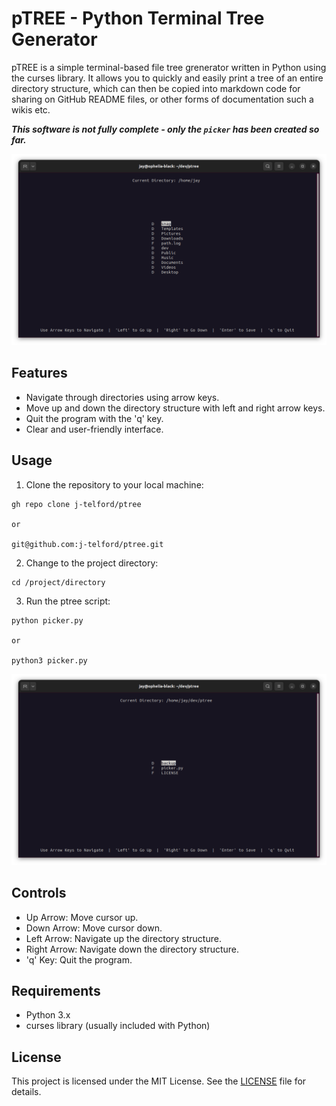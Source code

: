 # pTREE - Python Terminal Tree Generator

pTREE is a simple terminal-based file tree grenerator written in Python using the curses library. It allows you to quickly and easily print a tree of an entire directory structure, which can then be copied into markdown code for sharing on GitHub README files, or other forms of documentation such a wikis etc.  

***This software is not fully complete - only the `picker` has been created so far.***

![Screenshot](assets/img/ptree-main.png)

## Features

- Navigate through directories using arrow keys.
- Move up and down the directory structure with left and right arrow keys.
- Quit the program with the 'q' key.
- Clear and user-friendly interface.

## Usage

1. Clone the repository to your local machine:

```
gh repo clone j-telford/ptree

or

git@github.com:j-telford/ptree.git
```

2. Change to the project directory:

```
cd /project/directory
```

3. Run the ptree script:

```
python picker.py

or 

python3 picker.py
```

![Project Screenshot](assets/img/ptree-project1.png)

## Controls

- Up Arrow: Move cursor up.
- Down Arrow: Move cursor down.
- Left Arrow: Navigate up the directory structure.
- Right Arrow: Navigate down the directory structure.
- 'q' Key: Quit the program.

## Requirements

- Python 3.x
- curses library (usually included with Python)

## License

This project is licensed under the MIT License. See the [LICENSE](LICENSE) file for details.

